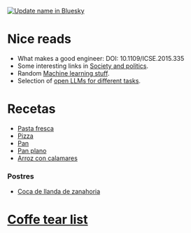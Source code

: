 [![Update name in Bluesky](https://github.com/sorny92/info/actions/workflows/ci-bluesky.yml/badge.svg)](https://github.com/sorny92/info/actions/workflows/ci-bluesky.yml)

# Nice reads
* What makes a good engineer: DOI: 10.1109/ICSE.2015.335
* Some interesting links in [Society and politics](markdown/society_politics.md).
* Random [Machine learning stuff](markdown/ML/other_ml).
* Selection of [open LLMs for different tasks](markdown/ML/text_models_and_reasoning.md).

# Recetas

* [Pasta fresca](markdown/recetas/pasta_fresca.md)
* [Pizza](markdown/recetas/pizza.md)
* [Pan](markdown/recetas/pan.md)
* [Pan plano](markdown/recetas/pan_plano.md)
* [Arroz con calamares](https://www.recetasdeescandalo.com/arroz-con-calamares-facil-y-muy-rico/)

### Postres

* [Coca de llanda de zanahoria](markdown/recetas/coca_llanda_zanahoria.md)


# [Coffe tear list](markdown/caffe_tier_list.md)
